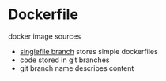 # Dockerfile
docker image sources
- [singlefile branch](https://github.com/ratanovvv/Dockerfile/tree/singlefile) stores simple dockerfiles
- code stored in git branches
- git branch name describes content
